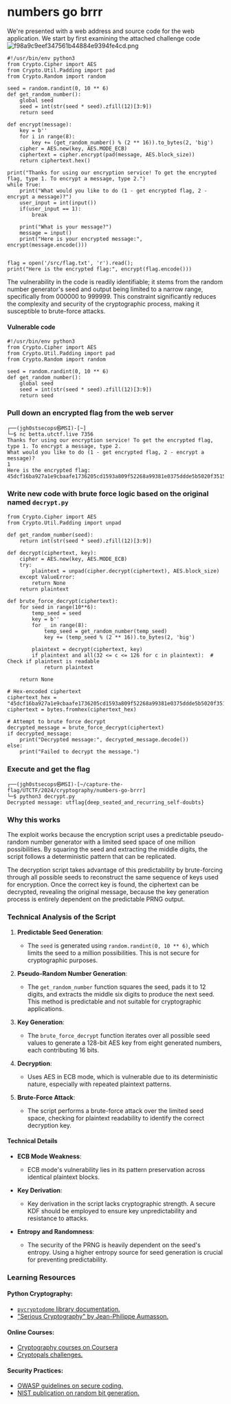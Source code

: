 # numbers go brrr

We're presented with a web address and source code for the web application. We start by first examining the attached challenge code
![f98a9c9eef347561b44884e9394fe4cd.png](./_resources/a257d01dfa91419eb9a0bc53930ef914.png)

```
#!/usr/bin/env python3
from Crypto.Cipher import AES
from Crypto.Util.Padding import pad
from Crypto.Random import random

seed = random.randint(0, 10 ** 6)
def get_random_number():
    global seed 
    seed = int(str(seed * seed).zfill(12)[3:9])
    return seed

def encrypt(message):
    key = b''
    for i in range(8):
        key += (get_random_number() % (2 ** 16)).to_bytes(2, 'big')
    cipher = AES.new(key, AES.MODE_ECB)
    ciphertext = cipher.encrypt(pad(message, AES.block_size))
    return ciphertext.hex()

print("Thanks for using our encryption service! To get the encrypted flag, type 1. To encrypt a message, type 2.")
while True:
    print("What would you like to do (1 - get encrypted flag, 2 - encrypt a message)?")
    user_input = int(input())
    if(user_input == 1):
        break

    print("What is your message?")
    message = input()
    print("Here is your encrypted message:", encrypt(message.encode()))


flag = open('/src/flag.txt', 'r').read();
print("Here is the encrypted flag:", encrypt(flag.encode()))

```

The vulnerability in the code is readily identifiable; it stems from the random number generator's seed and output being limited to a narrow range, specifically from 000000 to 999999. This constraint significantly reduces the complexity and security of the cryptographic process, making it susceptible to brute-force attacks.

#### Vulnerable code
```
#!/usr/bin/env python3
from Crypto.Cipher import AES
from Crypto.Util.Padding import pad
from Crypto.Random import random

seed = random.randint(0, 10 ** 6)
def get_random_number():
    global seed 
    seed = int(str(seed * seed).zfill(12)[3:9])
    return seed
```

### Pull down an encrypted flag from the web server 
```
┌──(jgh0stsecops㉿MSI)-[~]
└─$ nc betta.utctf.live 7356
Thanks for using our encryption service! To get the encrypted flag, type 1. To encrypt a message, type 2.
What would you like to do (1 - get encrypted flag, 2 - encrypt a message)?
1
Here is the encrypted flag: 45dcf16ba927a1e9cbaafe1736205cd1593a809f52268a99381e0375ddde5b5020f3515edf49f658abc94460dc1d9fd9
```



### Write new code with brute force logic based on the original named `decrypt.py`
```
from Crypto.Cipher import AES
from Crypto.Util.Padding import unpad

def get_random_number(seed):
    return int(str(seed * seed).zfill(12)[3:9])

def decrypt(ciphertext, key):
    cipher = AES.new(key, AES.MODE_ECB)
    try:
        plaintext = unpad(cipher.decrypt(ciphertext), AES.block_size)
    except ValueError:
        return None
    return plaintext

def brute_force_decrypt(ciphertext):
    for seed in range(10**6):
        temp_seed = seed
        key = b''
        for _ in range(8):
            temp_seed = get_random_number(temp_seed)
            key += (temp_seed % (2 ** 16)).to_bytes(2, 'big')

        plaintext = decrypt(ciphertext, key)
        if plaintext and all(32 <= c <= 126 for c in plaintext):  # Check if plaintext is readable
            return plaintext

    return None

# Hex-encoded ciphertext
ciphertext_hex = "45dcf16ba927a1e9cbaafe1736205cd1593a809f52268a99381e0375ddde5b5020f3515edf49f658abc94460dc1d9fd9"
ciphertext = bytes.fromhex(ciphertext_hex)

# Attempt to brute force decrypt
decrypted_message = brute_force_decrypt(ciphertext)
if decrypted_message:
    print("Decrypted message:", decrypted_message.decode())
else:
    print("Failed to decrypt the message.")

```
### Execute and get the flag
```
┌──(jgh0stsecops㉿MSI)-[~/capture-the-flag/UTCTF/2024/cryptography/numbers-go-brrr]
└─$ python3 decrypt.py
Decrypted message: utflag{deep_seated_and_recurring_self-doubts}
```

### Why this works
The exploit works because the encryption script uses a predictable pseudo-random number generator with a limited seed space of one million possibilities. By squaring the seed and extracting the middle digits, the script follows a deterministic pattern that can be replicated. 

The decryption script takes advantage of this predictability by brute-forcing through all possible seeds to reconstruct the same sequence of keys used for encryption. Once the correct key is found, the ciphertext can be decrypted, revealing the original message, because the key generation process is entirely dependent on the predictable PRNG output.


### Technical Analysis of the Script

1. **Predictable Seed Generation**: 
   - The `seed` is generated using `random.randint(0, 10 ** 6)`, which limits the seed to a million possibilities. This is not secure for cryptographic purposes.

2. **Pseudo-Random Number Generation**: 
   - The `get_random_number` function squares the seed, pads it to 12 digits, and extracts the middle six digits to produce the next seed. This method is predictable and not suitable for cryptographic applications.

3. **Key Generation**: 
   - The `brute_force_decrypt` function iterates over all possible seed values to generate a 128-bit AES key from eight generated numbers, each contributing 16 bits.

4. **Decryption**: 
   - Uses AES in ECB mode, which is vulnerable due to its deterministic nature, especially with repeated plaintext patterns.

5. **Brute-Force Attack**: 
   - The script performs a brute-force attack over the limited seed space, checking for plaintext readability to identify the correct decryption key.

#### Technical Details

- **ECB Mode Weakness**: 
  - ECB mode's vulnerability lies in its pattern preservation across identical plaintext blocks.

- **Key Derivation**: 
  - Key derivation in the script lacks cryptographic strength. A secure KDF should be employed to ensure key unpredictability and resistance to attacks.

- **Entropy and Randomness**: 
  - The security of the PRNG is heavily dependent on the seed's entropy. Using a higher entropy source for seed generation is crucial for preventing predictability.

### Learning Resources
#### Python Cryptography:
   - [`pycryptodome` library documentation.](https://pycryptodome.readthedocs.io/en/latest/)
   - ["Serious Cryptography" by Jean-Philippe Aumasson.](https://www.amazon.com/Serious-Cryptography-Practical-Introduction-Encryption/dp/1593278268)

#### Online Courses:
   - [Cryptography courses on Coursera](https://www.coursera.org/search?query=Cryptography)
   - [Cryptopals challenges.](https://cryptopals.com)

#### Security Practices:
   - [OWASP guidelines on secure coding.](https://owasp.org/www-project-secure-coding-practices-quick-reference-guide/stable-en/01-introduction/05-introduction)
   - [NIST publication on random bit generation.](https://csrc.nist.gov/projects/random-bit-generation)
